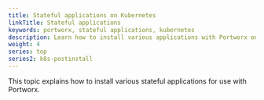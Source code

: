 ```yaml
---
title: Stateful applications on Kubernetes
linkTitle: Stateful applications
keywords: portworx, stateful applications, kubernetes
description: Learn how to install various applications with Portworx on Kubernetes
weight: 4
series: top
series2: k8s-postinstall
---
```


This topic explains how to install various stateful applications for use with Portworx.
